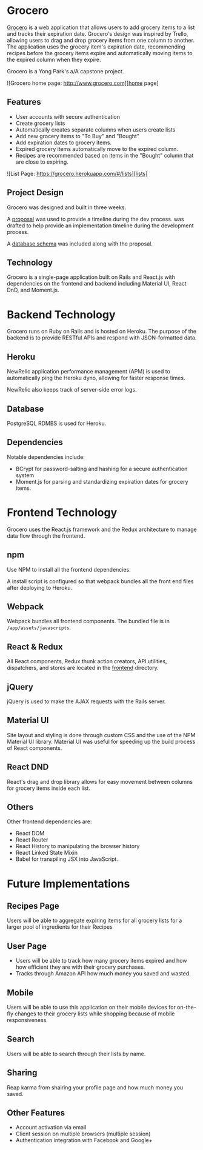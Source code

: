 # Grocero

[Grocero][grocero] is a web application that allows users to add grocery items to a list and tracks their expiration date. Grocero's design was inspired by Trello, allowing users to drag and drop grocery items from one column to another. The application uses the grocery item's expiration date, recommending recipes before the grocery items expire and automatically moving items to the expired column when they expire.

Grocero is a Yong Park's a/A capstone project.

![Grocero home page: http://www.grocero.com][home page]

## Features

- User accounts with secure authentication
- Create grocery lists
- Automatically creates separate columns when users create lists
- Add new grocery items to "To Buy" and "Bought"
- Add expiration dates to grocery items.
- Expired grocery items automatically move to the expired column.
- Recipes are recommended based on items in the "Bought" column that are close to expiring.

![List Page: https://grocero.herokuapp.com/#/lists][lists]

## Project Design

Grocero was designed and built in three weeks.

A [proposal][proposal] was used to provide a timeline during the dev process.
was drafted to help provide an implementation timeline during the development process.

A [database schema][schema] was included along with the proposal.

## Technology

Grocero is a single-page application built on Rails and React.js with dependencies on the frontend and backend including Material UI, React DnD, and Moment.js.

# Backend Technology
Grocero runs on Ruby on Rails and is hosted on Heroku. The purpose of the backend is to provide RESTful APIs and respond with JSON-formatted data.

## Heroku
NewRelic application performance management (APM) is used to automatically ping the Heroku dyno, allowing for faster response times.

NewRelic also keeps track of server-side error logs.

## Database
PostgreSQL RDMBS is used for Heroku.

## Dependencies

Notable dependencies include:

- BCrypt for password-salting and hashing for a secure authentication system
- Moment.js for parsing and standardizing expiration dates for grocery items.

# Frontend Technology
Grocero uses the React.js framework and the Redux architecture to manage data flow through the frontend.

## npm

Use NPM to install all the frontend dependencies.

A install script is configured so that webpack bundles all the front end files after deploying to Heroku.

## Webpack

Webpack bundles all frontend components. The bundled file is in `/app/assets/javascripts`.


## React & Redux

All React components, Redux thunk action creators, API utilities, dispatchers, and stores are located in the [frontend](../frontend) directory.

## jQuery

jQuery is used to make the AJAX requests with the Rails server.


## Material UI
Site layout and styling is done through custom CSS and the use of the NPM Material UI library. Material UI was useful for speeding up the build process of React components.

## React DND
React's drag and drop library allows for easy movement between columns for grocery items inside each list.

## Others

Other frontend dependencies are:

- React DOM
- React Router
- React History to manipulating the browser history
- React Linked State Mixin
- Babel for transpiling JSX into JavaScript.

# Future Implementations

## Recipes Page
Users will be able to aggregate expiring items for all grocery lists for a larger pool of ingredients for their Recipes

## User Page
- Users will be able to track how many grocery items expired and how how efficient they are with their grocery purchases.
- Tracks through Amazon API how much money you saved and wasted.

## Mobile
Users will be able to use this application on their mobile devices for on-the-fly changes to their grocery lists while shopping because of mobile responsiveness.

## Search
Users will be able to search through their lists by name.

## Sharing
Reap karma from shairing your profile page and how much money you saved.

## Other Features

- Account activation via email
- Client session on multiple browsers (multiple session)
- Authentication integration with Facebook and Google+

[grocero]: https://grocero.herokuapp.com/
[home page]: ./images/homepage.png "Grocero Home page"
[lists]: ./images/lists_page.png "Grocery List Page"
[proposal]: ./docs/proposal.md
[schema]: ./docs/schema.md

